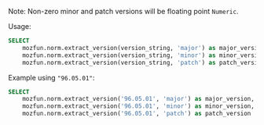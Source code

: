Note: Non-zero minor and patch versions will be floating point `Numeric`.

Usage:

```sql
SELECT
    mozfun.norm.extract_version(version_string, 'major') as major_version,
    mozfun.norm.extract_version(version_string, 'minor') as minor_version,
    mozfun.norm.extract_version(version_string, 'patch') as patch_version
```

Example using `"96.05.01"`:

```sql
SELECT
    mozfun.norm.extract_version('96.05.01', 'major') as major_version, -- 96
    mozfun.norm.extract_version('96.05.01', 'minor') as minor_version, -- 5
    mozfun.norm.extract_version('96.05.01', 'patch') as patch_version  -- 1
```